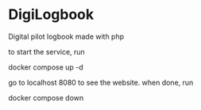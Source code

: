 # DigiLogbook
Digital pilot logbook made with php

to start the service, run

docker compose up -d

go to localhost 8080 to see the website. when done, run 

docker compose down